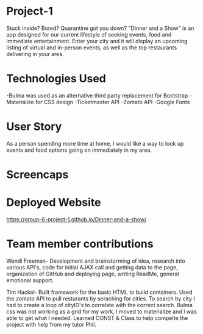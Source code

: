 # Project-1
Stuck inside? Bored? Quarantine got you down? 
"Dinner and a Show" is an app designed for our current lifestyle of seeking events, food and immediate entertainment. Enter your city and it will display an upcoming listing of virtual and in-person events, as well as the top restaurants delivering in your area. 

# Technologies Used
-Bulma was used as an alternative third party replacement for Bootstrap
-Materialize for CSS design
-Ticketmaster API
-Zomato API
-Google Fonts


# User Story 
As a person spending more time at home, I would like a way to look up events and food options going on immediately in my area.

# Screencaps

# Deployed Website
https://group-6-project-1.github.io/Dinner-and-a-show/

# Team member contributions

Wendi Freeman- 
Development and brainstorming of idea, research into various API's, code for initial AJAX call and getting data to the page, organization of GitHub and deploying page, writing ReadMe, general emotional support. 

Tim Hackel-
Built framework for the basic HTML to build containers. Used the zomato API to pull resturants by seraching for cities. To search by city I had to create a loop of cityID's to correlate with the correct search. Bulma css was not working as a grid for my work, I moved to materialize and I was able to get what I needed. Learned CONST & Class to help compelte the project with help from my tutor Phil.  